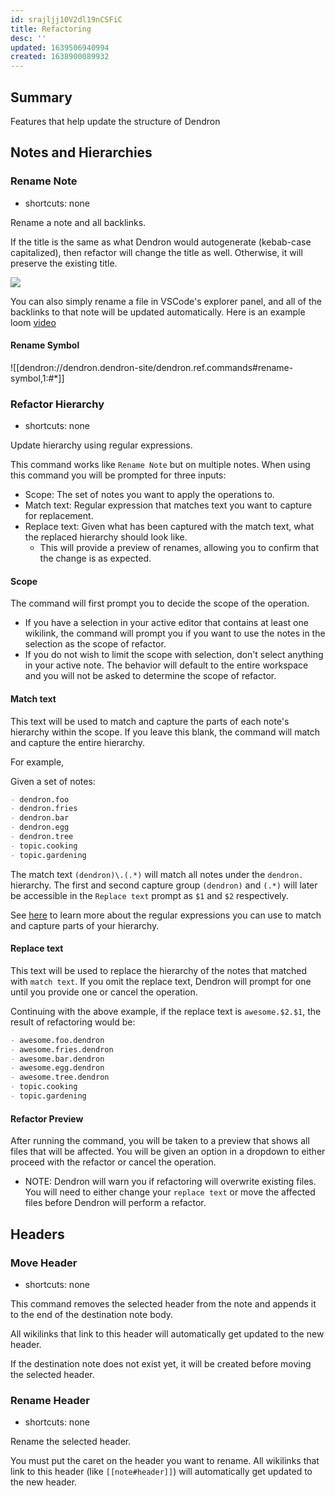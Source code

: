 ```yaml
---
id: srajljj10V2dl19nCSFiC
title: Refactoring
desc: ''
updated: 1639506940994
created: 1638900089932
---
```


## Summary

Features that help update the structure of Dendron

## Notes and Hierarchies

### Rename Note

- shortcuts: none

Rename a note and all backlinks.

If the title is the same as what Dendron would autogenerate (kebab-case capitalized), then refactor will change the title as well. Otherwise, it will preserve the existing title.

![](https://foundation-prod-assetspublic53c57cce-8cpvgjldwysl.s3-us-west-2.amazonaws.com/assets/images/command-rename.gif)

You can also simply rename a file in VSCode's explorer panel, and all of the backlinks to that note will be updated automatically. Here is an example loom [video](https://www.loom.com/share/dcc2df8f598a463894278f9b5926a92e)

#### Rename Symbol

![[dendron://dendron.dendron-site/dendron.ref.commands#rename-symbol,1:#*]]

### Refactor Hierarchy

- shortcuts: none

Update hierarchy using regular expressions.

This command works like `Rename Note` but on multiple notes. When using this command you will be prompted for three inputs:

- Scope: The set of notes you want to apply the operations to.
- Match text: Regular expression that matches text you want to capture for replacement.
- Replace text: Given what has been captured with the match text, what the replaced hierarchy should look like.
  - This will provide a preview of renames, allowing you to confirm that the change is as expected.

#### Scope

The command will first prompt you to decide the scope of the operation. 

- If you have a selection in your active editor that contains at least one wikilink, the command will prompt you if you want to use the notes in the selection as the scope of refactor.
- If you do not wish to limit the scope with selection, don't select anything in your active note. The behavior will default to the entire workspace and you will not be asked to determine the scope of refactor.

#### Match text

This text will be used to match and capture the parts of each note's hierarchy within the scope. If you leave this blank, the command will match and capture the entire hierarchy.

For example,

Given a set of notes:

```md
- dendron.foo
- dendron.fries
- dendron.bar
- dendron.egg
- dendron.tree
- topic.cooking
- topic.gardening
```

The match text `(dendron)\.(.*)` will match all notes under the `dendron.` hierarchy.
The first and second capture group `(dendron)` and `(.*)` will later be accessible in the `Replace text` prompt as `$1` and `$2` respectively.

See [here](https://developer.mozilla.org/en-US/docs/Web/JavaScript/Guide/Regular_Expressions) to learn more about the regular expressions you can use to match and capture parts of your hierarchy.

#### Replace text

This text will be used to replace the hierarchy of the notes that matched with `match text`. If you omit the replace text, Dendron will prompt for one until you provide one or cancel the operation.

Continuing with the above example, if the replace text is `awesome.$2.$1`, the result of refactoring would be:

```md
- awesome.foo.dendron
- awesome.fries.dendron
- awesome.bar.dendron
- awesome.egg.dendron
- awesome.tree.dendron
- topic.cooking
- topic.gardening
```

#### Refactor Preview

After running the command, you will be taken to a preview that shows all files that will be affected. You will be given an option in a dropdown to either proceed with the refactor or cancel the operation.

- NOTE: Dendron will warn you if refactoring will overwrite existing files. You will need to either change your `replace text` or move the affected files before Dendron will perform a refactor.

## Headers

### Move Header

- shortcuts: none

This command removes the selected header from the note and appends it to the end of the destination note body.

All wikilinks that link to this header will automatically get updated to the new header.

If the destination note does not exist yet, it will be created before moving the selected header.

### Rename Header

- shortcuts: none

Rename the selected header.

You must put the caret on the header you want to rename.
All wikilinks that link to this header (like `[[note#header]]`) will automatically get updated to the new header.
